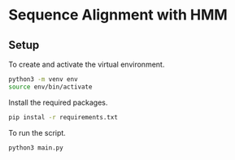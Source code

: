# Sequence Alignment with HMM

## Setup

To create and activate the virtual environment.
```bash
python3 -m venv env
source env/bin/activate
```

Install the required packages.
```bash
pip instal -r requirements.txt
```

To run the script.

```bash
python3 main.py
```
